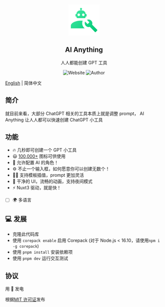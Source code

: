 <p align="center">
  <br>
  <img width="100" src="assets/icons/logo.svg" alt="AI Anything logo">
  <br>
</p>
<h2 align='center'>AI Anything</h2>

<p align='center'>
人人都能创建 GPT 工具
<br>

<p align="center">
  <a style="text-decoration:none" href="https://aianything.netlify.app" target="_blank">
    <img src="https://img.shields.io/badge/网站-aianything.netlify.app-00db80" alt="Website" />
  </a>
  <a style="text-decoration:none" href="https://github.com/KeJunMao" target="_blank">
    <img src="https://img.shields.io/badge/作者-KeJun-00db80" alt="Author" />
  </a>
</p>

[English](./README.md) | 简体中文

## 简介

就目前来看，大部分 ChatGPT 相关的工具本质上就是调整 prompt， AI Anything 让人人都可以快速创建 ChatGPT 小工具

## 功能

- 🔥 几秒即可创建一个 GPT 小工具
- 😃 [100,000+](https://icones.js.org/) 图标可供使用
- 🦾 允许配置 AI 的角色！
- ⚙️ 不止一个输入框，如何愿意你可以创建无数个！
- 🤙🏻 支持模板插值，prompt 更加灵活
- 🎨 干净的 UI，流畅的动画，支持夜间模式
- ⚡️ Nuxt3 驱动，就是快！
- [ ] 🌍 多语言

## 💻 发展

- 克隆此代码库
- 使用 `corepack enable` 启用 Corepack (对于 Node.js < 16.10，请使用`npm i -g corepack`)
- 使用 `pnpm install` 安装依赖项
- 使用 `pnpm dev` 运行交互测试

## 协议

用 💛 发电

根据[MIT 许可证](./LICENSE)发布
